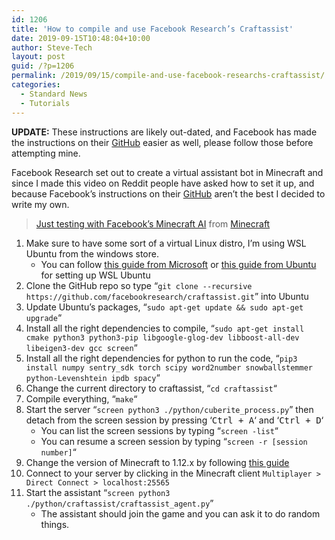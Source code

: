 ```yaml
---
id: 1206
title: 'How to compile and use Facebook Research’s Craftassist'
date: 2019-09-15T10:48:04+10:00
author: Steve-Tech
layout: post
guid: /?p=1206
permalink: /2019/09/15/compile-and-use-facebook-researchs-craftassist/
categories:
  - Standard News
  - Tutorials
---
```

**UPDATE:** These instructions are likely out-dated, and Facebook has made the instructions on their [GitHub](https://github.com/facebookresearch/craftassist) easier as well, please follow those before attempting mine.

Facebook Research set out to create a virtual assistant bot in Minecraft and since I made this video on Reddit people have asked how to set it up, and because Facebook’s instructions on their [GitHub](https://github.com/facebookresearch/craftassist) aren’t the best I decided to write my own.

<blockquote class="reddit-card" >
  <p>
    <a href="https://www.reddit.com/r/Minecraft/comments/cy87su/just_testing_with_facebooks_minecraft_ai/?ref_source=embed&ref=share">Just testing with Facebook’s Minecraft AI</a> from <a href="https://www.reddit.com/r/Minecraft/">Minecraft</a>
  </p>
</blockquote>



  1. Make sure to have some sort of a virtual Linux distro, I’m using WSL Ubuntu from the windows store. 
      * You can follow [this guide from Microsoft](https://docs.microsoft.com/en-us/windows/wsl/install-win10) or [this guide from Ubuntu](https://wiki.ubuntu.com/WSL) for setting up WSL Ubuntu
  2. Clone the GitHub repo so type &#8220;`git clone --recursive https://github.com/facebookresearch/craftassist.git`&#8221; into Ubuntu
  3. Update Ubuntu’s packages, &#8220;`sudo apt-get update && sudo apt-get upgrade`&#8220;
  4. Install all the right dependencies to compile, &#8220;`sudo apt-get install cmake python3 python3-pip libgoogle-glog-dev libboost-all-dev libeigen3-dev gcc screen`&#8220;
  5. Install all the right dependencies for python to run the code, &#8220;`pip3 install numpy sentry_sdk torch scipy word2number snowballstemmer python-Levenshtein ipdb spacy`&#8220;
  6. Change the current directory to craftassist, &#8220;`cd craftassist`&#8220;
  7. Compile everything, &#8220;`make`&#8220;
  8. Start the server &#8220;`screen python3 ./python/cuberite_process.py`&#8221; then detach from the screen session by pressing ‘<kbd>Ctrl + A</kbd>‘ and ‘<kbd>Ctrl + D</kbd>‘ 
      * You can list the screen sessions by typing &#8220;`screen -list`&#8220;
      * You can resume a screen session by typing &#8220;`screen -r [session number]`&#8220;
  9. Change the version of Minecraft to 1.12.x by following [this guide](https://help.mojang.com/customer/portal/articles/1475923-changing-game-versions)
 10. Connect to your server by clicking in the Minecraft client `Multiplayer > Direct Connect > localhost:25565`
 11. Start the assistant &#8220;`screen python3 ./python/craftassist/craftassist_agent.py`&#8221; 
      * The assistant should join the game and you can ask it to do random things.